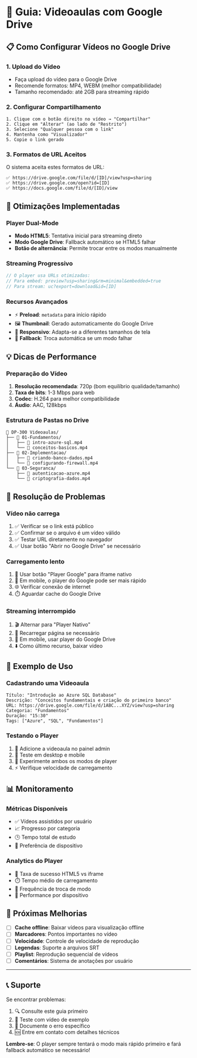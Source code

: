# 🎥 Guia: Videoaulas com Google Drive

## 📋 Como Configurar Vídeos no Google Drive

### 1. **Upload do Vídeo**
- Faça upload do vídeo para o Google Drive
- Recomende formatos: MP4, WEBM (melhor compatibilidade)
- Tamanho recomendado: até 2GB para streaming rápido

### 2. **Configurar Compartilhamento**
```
1. Clique com o botão direito no vídeo → "Compartilhar"
2. Clique em "Alterar" (ao lado de "Restrito")
3. Selecione "Qualquer pessoa com o link"
4. Mantenha como "Visualizador"
5. Copie o link gerado
```

### 3. **Formatos de URL Aceitos**
O sistema aceita estes formatos de URL:

```
✅ https://drive.google.com/file/d/[ID]/view?usp=sharing
✅ https://drive.google.com/open?id=[ID]
✅ https://docs.google.com/file/d/[ID]/view
```

## 🚀 Otimizações Implementadas

### **Player Dual-Mode**
- **Modo HTML5**: Tentativa inicial para streaming direto
- **Modo Google Drive**: Fallback automático se HTML5 falhar
- **Botão de alternância**: Permite trocar entre os modos manualmente

### **Streaming Progressivo**
```javascript
// O player usa URLs otimizadas:
// Para embed: preview?usp=sharing&rm=minimal&embedded=true
// Para stream: uc?export=download&id=[ID]
```

### **Recursos Avançados**
- ⚡ **Preload**: `metadata` para início rápido
- 🖼️ **Thumbnail**: Gerado automaticamente do Google Drive
- 📱 **Responsivo**: Adapta-se a diferentes tamanhos de tela
- 🔄 **Fallback**: Troca automática se um modo falhar

## 💡 Dicas de Performance

### **Preparação do Vídeo**
1. **Resolução recomendada**: 720p (bom equilíbrio qualidade/tamanho)
2. **Taxa de bits**: 1-3 Mbps para web
3. **Codec**: H.264 para melhor compatibilidade
4. **Áudio**: AAC, 128kbps

### **Estrutura de Pastas no Drive**
```
📁 DP-300 Videoaulas/
├── 📁 01-Fundamentos/
│   ├── 🎥 intro-azure-sql.mp4
│   └── 🎥 conceitos-basicos.mp4
├── 📁 02-Implementacao/
│   ├── 🎥 criando-banco-dados.mp4
│   └── 🎥 configurando-firewall.mp4
└── 📁 03-Seguranca/
    ├── 🎥 autenticacao-azure.mp4
    └── 🎥 criptografia-dados.mp4
```

## 🔧 Resolução de Problemas

### **Vídeo não carrega**
1. ✅ Verificar se o link está público
2. ✅ Confirmar se o arquivo é um vídeo válido
3. ✅ Testar URL diretamente no navegador
4. ✅ Usar botão "Abrir no Google Drive" se necessário

### **Carregamento lento**
1. 🔄 Usar botão "Player Google" para iframe nativo
2. 📱 Em mobile, o player do Google pode ser mais rápido
3. 🌐 Verificar conexão de internet
4. ⏱️ Aguardar cache do Google Drive

### **Streaming interrompido**
1. 🎬 Alternar para "Player Nativo" 
2. 🔄 Recarregar página se necessário
3. 📱 Em mobile, usar player do Google Drive
4. ⬇️ Como último recurso, baixar vídeo

## 🎯 Exemplo de Uso

### **Cadastrando uma Videoaula**
```
Título: "Introdução ao Azure SQL Database"
Descrição: "Conceitos fundamentais e criação do primeiro banco"
URL: https://drive.google.com/file/d/1ABC...XYZ/view?usp=sharing
Categoria: "Fundamentos"
Duração: "15:30"
Tags: ["Azure", "SQL", "Fundamentos"]
```

### **Testando o Player**
1. 🎥 Adicione a videoaula no painel admin
2. 📱 Teste em desktop e mobile
3. 🔄 Experimente ambos os modos de player
4. ⚡ Verifique velocidade de carregamento

## 📊 Monitoramento

### **Métricas Disponíveis**
- ✅ Vídeos assistidos por usuário
- 📈 Progresso por categoria
- 🕒 Tempo total de estudo
- 📱 Preferência de dispositivo

### **Analytics do Player**
- 🎯 Taxa de sucesso HTML5 vs iframe
- ⏱️ Tempo médio de carregamento
- 🔄 Frequência de troca de modo
- 📱 Performance por dispositivo

## 🚀 Próximas Melhorias

- [ ] **Cache offline**: Baixar vídeos para visualização offline
- [ ] **Marcadores**: Pontos importantes no vídeo
- [ ] **Velocidade**: Controle de velocidade de reprodução
- [ ] **Legendas**: Suporte a arquivos SRT
- [ ] **Playlist**: Reprodução sequencial de vídeos
- [ ] **Comentários**: Sistema de anotações por usuário

---

## 📞 Suporte

Se encontrar problemas:
1. 🔍 Consulte este guia primeiro
2. 🧪 Teste com vídeo de exemplo
3. 📝 Documente o erro específico
4. 🆘 Entre em contato com detalhes técnicos

**Lembre-se**: O player sempre tentará o modo mais rápido primeiro e fará fallback automático se necessário!
